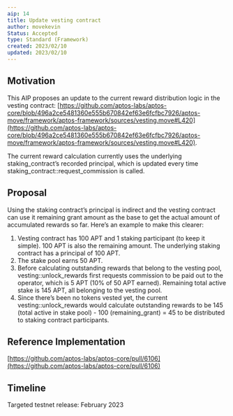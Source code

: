 ```yaml
---
aip: 14
title: Update vesting contract
author: movekevin
Status: Accepted
type: Standard (Framework)
created: 2023/02/10
updated: 2023/02/10
---
```


## Motivation

This AIP proposes an update to the current reward distribution logic in the vesting contract: [https://github.com/aptos-labs/aptos-core/blob/496a2ce5481360e555b670842ef63e6fcfbc7926/aptos-move/framework/aptos-framework/sources/vesting.move#L420](https://github.com/aptos-labs/aptos-core/blob/496a2ce5481360e555b670842ef63e6fcfbc7926/aptos-move/framework/aptos-framework/sources/vesting.move#L420).

The current reward calculation currently uses the underlying staking_contract’s recorded principal, which is updated every time staking_contract::request_commission is called.

## Proposal

Using the staking contract’s principal is indirect and the vesting contract can use it remaining grant amount as the base to get the actual amount of accumulated rewards so far. Here’s an example to make this clearer:

1. Vesting contract has 100 APT and 1 staking participant (to keep it simple). 100 APT is also the remaining amount. The underlying staking contract has a principal of 100 APT.
2. The stake pool earns 50 APT.
3. Before calculating outstanding rewards that belong to the vesting pool, vesting::unlock_rewards first requests commission to be paid out to the operator, which is 5 APT (10% of 50 APT earned). Remaining total active stake is 145 APT, all belonging to the vesting pool.
4. Since there’s been no tokens vested yet, the current vesting::unlock_rewards would calculate outstanding rewards to be 145 (total active in stake pool) - 100 (remaining_grant) = 45 to be distributed to staking contract participants.

## Reference Implementation

[https://github.com/aptos-labs/aptos-core/pull/6106](https://github.com/aptos-labs/aptos-core/pull/6106)

## Timeline

Targeted testnet release: February 2023
